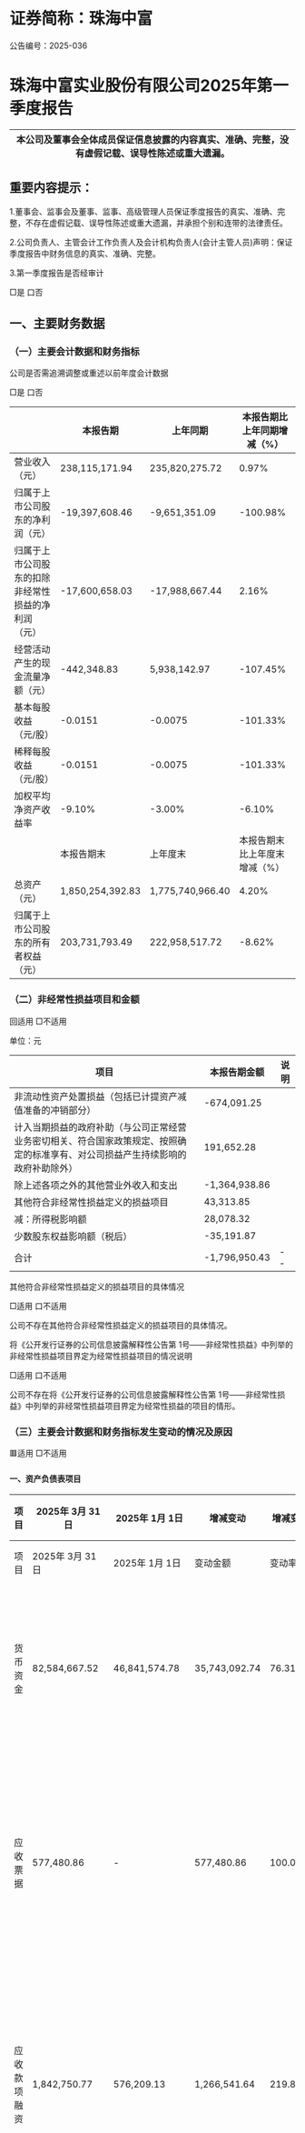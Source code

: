 # 证券简称：珠海中富  

公告编号：2025-036  

# 珠海中富实业股份有限公司2025年第一季度报告  

| 本公司及董事会全体成员保证信息披露的内容真实、准确、完整，没有虚假记载、误导性陈述或重大遗漏。|
| ---|  

## 重要内容提示：  

1.董事会、监事会及董事、监事、高级管理人员保证季度报告的真实、准确、完整，不存在虚假记载、误导性陈述或重大遗漏，并承担个别和连带的法律责任。  

2.公司负责人、主管会计工作负责人及会计机构负责人(会计主管人员)声明：保证季度报告中财务信息的真实、准确、完整。  

3.第一季度报告是否经审计  

□是 口否  

## 一、主要财务数据  

### （一）主要会计数据和财务指标  

公司是否需追溯调整或重述以前年度会计数据  

□是 口否  

| |本报告期|上年同期|本报告期比上年同期增减（%）|
| ---|---|---|---|
| 营业收入（元）|238,115,171.94|235,820,275.72|0.97%|
| 归属于上市公司股东的净利润（元）|-19,397,608.46|-9,651,351.09|-100.98%|
| 归属于上市公司股东的扣除非经常性损益的净利润<br>（元）|-17,600,658.03|-17,988,667.44|2.16%|
| 经营活动产生的现金流量净额（元）|-442,348.83|5,938,142.97|-107.45%|
| 基本每股收益（元/股）|-0.0151|-0.0075|-101.33%|
| 稀释每股收益（元/股）|-0.0151|-0.0075|-101.33%|
| 加权平均净资产收益率|-9.10%|-3.00%|-6.10%|
| |本报告期末|上年度末|本报告期末比上年度末增减（%）|
| 总资产（元）|1,850,254,392.83|1,775,740,966.40|4.20%|
| 归属于上市公司股东的所有者权益（元）|203,731,793.49|222,958,517.72|-8.62%|  

### （二）非经常性损益项目和金额  

回适用 □不适用  

单位：元  

| 项目|本报告期金额|说明|
| ---|---|---|
| 非流动性资产处置损益（包括已计提资产减值准备的冲销部分）|-674,091.25||
| 计入当期损益的政府补助（与公司正常经营业务密切相关、符合国家政策规定、按照确定的标准享有、对公司损益产生持续影响的政府补助除外）|191,652.28||
| 除上述各项之外的其他营业外收入和支出|-1,364,938.86||
| 其他符合非经常性损益定义的损益项目|43,313.85||
| 减：所得税影响额|28,078.32||
| 少数股东权益影响额（税后）|-35,191.87||
| 合计|-1,796,950.43|--|  

其他符合非经常性损益定义的损益项目的具体情况  

□适用 口不适用  

公司不存在其他符合非经常性损益定义的损益项目的具体情况。  

将《公开发行证券的公司信息披露解释性公告第 1号——非经常性损益》中列举的非经常性损益项目界定为经常性损益项目的情况说明  

□适用 口不适用  

公司不存在将《公开发行证券的公司信息披露解释性公告第 1号——非经常性损益》中列举的非经常性损益项目界定为经常性损益的项目的情形。  

### （三）主要会计数据和财务指标发生变动的情况及原因  

🟥适用 □不适用  

#### 一、资产负债表项目  

| 项目|2025年 3月 31日|2025年 1月 1日|增减变动|增减变动|主要变动原因|
| ---|---|---|---|---|---|
| 项目|2025年 3月 31日|2025年 1月 1日|变动金额|变动率|主要变动原因|
| 货币资金|82,584,667.52|46,841,574.78|35,743,092.74|76.31%|主要因本期筹资活动产生的现金流量净额增加所致。|
| 应收票据|577,480.86|-|577,480.86|100.00%|主要因本期末公司经手未到期的信用等级较低的银行承兑汇票增加所致。|
| 应收款项融资|1,842,750.77|576,209.13|1,266,541.64|219.81%|主要因本期末公司持有未到期的信用等级较高的银行承兑汇票增加所致。|
| 预付款项|42,973,536.11|28,700,096.75|14,273,439.36|49.73%|主要因本期末预付设备工程款增加所致。|
| 使用权资产|30,552,981.90|17,475,034.77|13,077,947.13|74.84%|主要因本期厂房续租及新租入设备作为使用权资产核算所致。|
| 短期借款|230,034,812.24|170,286,052.89|59,748,759.35|35.09%|主要因本期新借入短期借款所致。|
| 预收款项|4,841,718.03|7,045,856.62|-2,204,138.59|-31.28%|主要因本期末预收租赁款减少所致。|
| 长期借款|85,583,635.27|57,562,762.68|28,020,872.59|48.68%|主要因本年新借入长期借款所致。|
| 租赁负债|19,259,525.41|9,283,394.07|9,976,131.34|107.46%|主要因本期厂房续租及新租入设备作为使用权资产核算，故对应租赁负债增加。|  

#### 二、利润表项目  

| 项目|2025年 3月 31日|2024年 3月 31日|增减变动|增减变动|主要变动原因|
| ---|---|---|---|---|---|
| 项目|2025年 3月 31日|2024年 3月 31日|变动金额|变动率|主要变动原因|
| 研发费用|486,593.58|833,490.29|-346,896.71|-41.62%|主要因本期研发投入减少所致。|
| 其他收益|300,116.21|146,224.35|153,891.86|105.24%|主要因本期收到与日常经营活动相关的政府补助增加所致。|
| 信用减值损失（损失以“-”号填列）|-471,092.88|-|-471,092.88|100.00%|主要因本期应收账款信用减值损失增加所致。|
| 资产处置收益（损失以“-”号填列）|-674,091.25|9,775,079.54|-10,449,170.79|-106.90%|主要因上年同期取得政府土地收储款，本期未取得该类收益所致。|
| 营业外收入|93,441.78|845,364.91|-751,923.13|-88.95%|主要因本期收到与日常经营活动无关的政府补助收入减少所致。|
| 营业外支出|1,523,530.72|2,322,009.21|-798,478.49|-34.39%|主要因本期停工损失减少所致。|
| 净利润（净亏损以“－”号填列）|-19,371,295.60|-9,597,087.39|-9,774,208.21|-101.85%|本期收入与上期基本持<br>平，利润下降的主要原	因为上年同期取得政府土地收储款，确认了 978万元资产处置收益，而本报告期未发生此类处置业务。|  

#### 三、现金流量表项目  

| 项目|2025年 3月 31日|2024年 3月 31日|增减变动|增减变动|主要变动原因|
| ---|---|---|---|---|---|
| 项目|2025年 3月 31日|2024年 3月 31日|变动金额|变动率|主要变动原因|
| 经营活动产生的现金流量净额|-442,348.83|5,938,142.97|-6,380,491.80|-107.45%|主要因本期支付其他与经营活动有关的现金增加所致。|
| 投资活动产生的现金流量净额|-19,006,857.80|-8,355,108.24|-10,651,749.56|-127.49%|主要因本期收到的土地收储款项减少所致。|
| 筹资活动产生的现金流量净额|55,196,147.75|17,764,231.87|37,431,915.88|210.72%|主要因本期偿还债务支付的现金减少所致。|  

## 二、股东信息  

### （一）普通股股东总数和表决权恢复的优先股股东数量及前十名股东持股情况表  

单位：股  

报告期末普通股股东总数             42,979      报告期末表决权恢复的优先股股东总数（如有）           0  

| 前 10名股东持股情况（不含通过转融通出借股份）|前 10名股东持股情况（不含通过转融通出借股份）|前 10名股东持股情况（不含通过转融通出借股份）|前 10名股东持股情况（不含通过转融通出借股份）|前 10名股东持股情况（不含通过转融通出借股份）|前 10名股东持股情况（不含通过转融通出借股份）|前 10名股东持股情况（不含通过转融通出借股份）|
| ---|---|---|---|---|---|---|
| 股东名称|股东性质|持股比例<br>（%）|持股数量|持有有限售条件的股份数量|质押、标记或冻结情况|质押、标记或冻结情况|
| 股东名称|股东性质|持股比例<br>（%）|持股数量|持有有限售条件的股份数量|股份状态|数量|
| 陕西新丝路进取一号投资合伙企业（有限<br>合伙）|境内非国有法人|15.71%|201,961,208|0|不适用|0|
| 王纪新|境内自然人|0.90%|11,585,000|0|不适用|0|
| 孙明辉|境内自然人|0.73%|9,377,600|0|不适用|0|
| 王采勇|境内自然人|0.69%|8,860,920|0|不适用|0|
| 马小云|境内自然人|0.60%|7,732,300|0|不适用|0|
| 郭应洪|境内自然人|0.51%|6,567,700|0|不适用|0|
| 白雪峰|境内自然人|0.49%|6,301,800|0|不适用|0|
| 马育娟|境内自然人|0.48%|6,198,600|0|不适用|0|
| 黄锦彬|境内自然人|0.47%|6,001,000|0|不适用|0|
| 李王婷|境内自然人|0.47%|5,983,800|0|不适用|0|
| 前 10名无限售条件股东持股情况（不含通过转融通出借股份、高管锁定股）|前 10名无限售条件股东持股情况（不含通过转融通出借股份、高管锁定股）|前 10名无限售条件股东持股情况（不含通过转融通出借股份、高管锁定股）|前 10名无限售条件股东持股情况（不含通过转融通出借股份、高管锁定股）|前 10名无限售条件股东持股情况（不含通过转融通出借股份、高管锁定股）|前 10名无限售条件股东持股情况（不含通过转融通出借股份、高管锁定股）|前 10名无限售条件股东持股情况（不含通过转融通出借股份、高管锁定股）|
| 股东名称|股东名称|持有无限售条件股份数量|持有无限售条件股份数量|持有无限售条件股份数量|股份种类|股份种类|
| 股东名称|股东名称|持有无限售条件股份数量|持有无限售条件股份数量|持有无限售条件股份数量|股份种类|数量|
| 陕西新丝路进取一号投资合伙企业（有限合伙）|陕西新丝路进取一号投资合伙企业（有限合伙）|201,961,208|201,961,208|201,961,208|人民币普通股|201,961,208|
| 王纪新|王纪新|11,585,000|11,585,000|11,585,000|人民币普通股|11,585,000|
| 孙明辉|孙明辉|9,377,600|9,377,600|9,377,600|人民币普通股|9,377,600|
| 王采勇|王采勇|8,860,920|8,860,920|8,860,920|人民币普通股|8,860,920|
| 马小云|马小云|7,732,300|7,732,300|7,732,300|人民币普通股|7,732,300|
| 郭应洪|郭应洪|6,567,700|6,567,700|6,567,700|人民币普通股|6,567,700|
| 白雪峰|白雪峰|6,301,800|6,301,800|6,301,800|人民币普通股|6,301,800|
| 马育娟|马育娟|6,198,600|6,198,600|6,198,600|人民币普通股|6,198,600|
| 黄锦彬|黄锦彬|6,001,000|6,001,000|6,001,000|人民币普通股|6,001,000|
| 李王婷|李王婷|5,983,800|5,983,800|5,983,800|人民币普通股|5,983,800|
| 上述股东关联关系或一致行动的说明|上述股东关联关系或一致行动的说明|上述股东关联关系或一致行动的说明|未知上述前十名股东之间是否存在关联关系，也未知是否属于《上市公司收购管理办法》规定的一致行动人的情况。|未知上述前十名股东之间是否存在关联关系，也未知是否属于《上市公司收购管理办法》规定的一致行动人的情况。|未知上述前十名股东之间是否存在关联关系，也未知是否属于《上市公司收购管理办法》规定的一致行动人的情况。|未知上述前十名股东之间是否存在关联关系，也未知是否属于《上市公司收购管理办法》规定的一致行动人的情况。|
| 前 10名股东参与融资融券业务情况说明（如有）|前 10名股东参与融资融券业务情况说明（如有）|前 10名股东参与融资融券业务情况说明（如有）|不适用。|不适用。|不适用。|不适用。|  

持股 5%以上股东、前 10名股东及前 10名无限售流通股股东参与转融通业务出借股份情况  

□适用 🟥不适用  

前 10名股东及前 10名无限售流通股股东因转融通出借/归还原因导致较上期发生变化  

□适用 🟥不适用  

### （二）公司优先股股东总数及前 10名优先股股东持股情况表  

□适用 口不适用  

## 三、其他重要事项  

□适用 🟥不适用  

## 四、季度财务报表  

### （一）财务报表  

#### 1、合并资产负债表  

编制单位：珠海中富实业股份有限公司  

2025年 03月 31日  

单位：元  

| 项目|期末余额|期初余额|
| ---|---|---|
| 流动资产：|||
| 货币资金|82,584,667.52|46,841,574.78|
| 结算备付金|||
| 拆出资金|||
| 交易性金融资产|||
| 衍生金融资产|||
| 应收票据|577,480.86||
| 应收账款|150,545,687.17|120,128,018.40|
| 应收款项融资|1,842,750.77|576,209.13|
| 预付款项|42,973,536.11|28,700,096.75|
| 应收保费|||
| 应收分保账款|||
| 应收分保合同准备金|||
| 其他应收款|18,328,508.87|18,058,703.26|
| 其中：应收利息|||
| 应收股利|||
| 买入返售金融资产|||
| 存货|98,296,460.97|95,211,802.85|
| 其中：数据资源|||
| 合同资产|||
| 持有待售资产|||
| 一年内到期的非流动资产|||
| 其他流动资产|22,056,748.67|22,660,861.35|
| 流动资产合计|417,205,840.94|332,177,266.52|
| 非流动资产：|||
| 发放贷款和垫款|||
| 债权投资|||
| 其他债权投资|||
| 长期应收款|||
| 长期股权投资|||
| 其他权益工具投资|789,832.44|789,832.44|
| 其他非流动金融资产|||
| 投资性房地产|359,775,116.05|359,775,116.05|
| 固定资产|884,758,034.23|905,039,247.13|
| 在建工程|6,898,812.57|6,718,457.60|
| 生产性生物资产|||
| 油气资产|||
| 使用权资产|30,552,981.90|17,475,034.77|
| 无形资产|113,773,329.78|114,663,011.47|
| 其中：数据资源|||
| 开发支出|||
| 其中：数据资源|||
| 商誉|||
| 长期待摊费用|25,813,667.58|28,253,638.54|
| 递延所得税资产|10,686,777.34|10,849,361.88|
| 其他非流动资产|||
| 非流动资产合计|1,433,048,551.89|1,443,563,699.88|
| 资产总计|1,850,254,392.83|1,775,740,966.40|
| 流动负债：|||
| 短期借款|230,034,812.24|170,286,052.89|
| 向中央银行借款|||
| 拆入资金|||
| 交易性金融负债|||
| 衍生金融负债|||
| 应付票据|||
| 应付账款|62,239,077.59|63,108,869.08|
| 预收款项|4,841,718.03|7,045,856.62|
| 合同负债|19,630,422.07|20,337,353.52|
| 卖出回购金融资产款|||
| 吸收存款及同业存放|||
| 代理买卖证券款|||
| 代理承销证券款|||
| 应付职工薪酬|43,785,152.42|42,680,770.00|
| 应交税费|36,301,545.09|32,609,665.93|
| 其他应付款|556,719,127.33|565,920,830.33|
| 其中：应付利息|||
| 应付股利|3,597,984.21|3,597,984.21|
| 应付手续费及佣金|||
| 应付分保账款|||
| 持有待售负债|||
| 一年内到期的非流动负债|579,321,195.00|575,848,667.05|
| 其他流动负债|3,135,268.83|2,643,855.90|
| 流动负债合计|1,536,008,318.60|1,480,481,921.32|
| 非流动负债：|||
| 保险合同准备金|||
| 长期借款|85,583,635.27|57,562,762.68|
| 应付债券|||
| 其中：优先股|||
| 永续债|||
| 租赁负债|19,259,525.41|9,283,394.07|
| 长期应付款|||
| 长期应付职工薪酬|||
| 预计负债|||
| 递延收益|19,720,551.72|19,794,154.27|
| 递延所得税负债|68,855,080.16|68,591,041.02|
| 其他非流动负债|||
| 非流动负债合计|193,418,792.56|155,231,352.04|
| 负债合计|1,729,427,111.16|1,635,713,273.36|
| 所有者权益：|||
| 股本|1,285,702,520.00|1,285,702,520.00|
| 其他权益工具|||
| 其中：优先股|||
| 永续债|||
| 资本公积|281,232,445.03|281,232,445.03|
| 减：库存股|||
| 其他综合收益|123,998,839.87|123,827,955.64|
| |||
| 专项储备|||
| 盈余公积|365,819,077.76|365,819,077.76|
| 一般风险准备|||
| 未分配利润|-1,853,021,089.17|-1,833,623,480.71|
| 归属于母公司所有者权益合计|203,731,793.49|222,958,517.72|
| 少数股东权益|-82,904,511.82|-82,930,824.68|
| 所有者权益合计|120,827,281.67|140,027,693.04|
| 负债和所有者权益总计|1,850,254,392.83|1,775,740,966.40|  

法定代表人：许仁硕                   主管会计工作负责人：高加                         会计机构负责人：曾建辉  

#### 2、合并利润表  

单位：元  

| 项目|本期发生额|上期发生额|
| ---|---|---|
| 一、营业总收入|238,115,171.94|235,820,275.72|
| 其中：营业收入|238,115,171.94|235,820,275.72|
| 利息收入|||
| 已赚保费|||
| 手续费及佣金收入|||
| 二、营业总成本|251,424,264.33|249,977,210.96|
| 其中：营业成本|198,804,886.77|198,722,885.57|
| 利息支出|||
| 手续费及佣金支出|||
| 退保金|||
| 赔付支出净额|||
| 提取保险责任准备金净额|||
| 保单红利支出|||
| 分保费用|||
| 税金及附加|3,659,118.60|3,274,425.38|
| 销售费用|2,727,723.98|2,212,428.46|
| 管理费用|22,845,969.74|23,324,414.99|
| 研发费用|486,593.58|833,490.29|
| 财务费用|22,899,971.66|21,609,566.27|
| 其中：利息费用|22,836,557.99|21,312,458.18|
| 利息收入|3,298.59|9,363.10|
| 加：其他收益|300,116.21|146,224.35|
| 投资收益（损失以“－”号填列）|||
| 其中：对联营企业和合营企业的投资收益|||
| 以摊余成本计量的金融资产终止确认收益|||
| 汇兑收益（损失以“-”号填列）|||
| 净敞口套期收益（损失以“－”号填列）|||
| 公允价值变动收益（损失以“－”号填列）|||
| 信用减值损失（损失以“-”号|-471,092.88||
| 填列）|||
| 资产减值损失（损失以“-”号填列）|129,052.94|79,449.64|
| 资产处置收益（损失以“-”号填列）|-674,091.25|9,775,079.54|
| 三、营业利润（亏损以“－”号填列）|-14,025,107.37|-4,156,181.71|
| 加：营业外收入|93,441.78|845,364.91|
| 减：营业外支出|1,523,530.72|2,322,009.21|
| 四、利润总额（亏损总额以“－”号填列）|-15,455,196.31|-5,632,826.01|
| 减：所得税费用|3,916,099.29|3,964,261.38|
| 五、净利润（净亏损以“－”号填列）|-19,371,295.60|-9,597,087.39|
| （一）按经营持续性分类|||
| 1.持续经营净利润（净亏损以“－”号填列）|-19,371,295.60|-9,597,087.39|
| 2.终止经营净利润（净亏损以“－”号填列）|||
| （二）按所有权归属分类|||
| 1.归属于母公司所有者的净利润|-19,397,608.46|-9,651,351.09|
| 2.少数股东损益|26,312.86|54,263.70|
| 六、其他综合收益的税后净额|170,884.23|971,499.58|
| 归属母公司所有者的其他综合收益的税后净额|170,884.23|971,499.58|
| （一）不能重分类进损益的其他综合收益|||
| 1.重新计量设定受益计划变动额|||
| 2.权益法下不能转损益的其他综合收益|||
| 3.其他权益工具投资公允价值变动|||
| 4.企业自身信用风险公允价值变动|||
| 5.其他|||
| （二）将重分类进损益的其他综合收益|170,884.23|971,499.58|
| 1.权益法下可转损益的其他综合收益|||
| 2.其他债权投资公允价值变动|||
| 3.金融资产重分类计入其他综合收益的金额|||
| 4.其他债权投资信用减值准备|||
| 5.现金流量套期储备|||
| 6.外币财务报表折算差额|170,884.23|971,499.58|
| 7.其他|||
| 归属于少数股东的其他综合收益的税后净额|||
| 七、综合收益总额|-19,200,411.37|-8,625,587.81|
| 归属于母公司所有者的综合收益总额|-19,226,724.23|-8,679,851.51|
| 归属于少数股东的综合收益总额|26,312.86|54,263.70|
| 八、每股收益：|||
| （一）基本每股收益|-0.0151|-0.0075|
| （二）稀释每股收益|-0.0151|-0.0075|  

本期发生同一控制下企业合并的，被合并方在合并前实现的净利润为：元，上期被合并方实现的净利润为：元。  

法定代表人：许仁硕                  主管会计工作负责人：高加                       会计机构负责人：曾建辉  

#### 3、合并现金流量表  

单位：元  

| 项目|本期发生额|上期发生额|
| ---|---|---|
| 一、经营活动产生的现金流量：|||
| 销售商品、提供劳务收到的现金|241,967,024.81|209,908,742.99|
| 客户存款和同业存放款项净增加额|||
| 向中央银行借款净增加额|||
| 向其他金融机构拆入资金净增加额|||
| 收到原保险合同保费取得的现金|||
| 收到再保业务现金净额|||
| 保户储金及投资款净增加额|||
| 收取利息、手续费及佣金的现金|||
| 拆入资金净增加额|||
| 回购业务资金净增加额|||
| 代理买卖证券收到的现金净额|||
| 收到的税费返还||26,443.54|
| 收到其他与经营活动有关的现金|26,600,202.00|9,675,343.77|
| 经营活动现金流入小计|268,567,226.81|219,610,530.30|
| 购买商品、接受劳务支付的现金|169,996,068.44|142,231,126.39|
| 客户贷款及垫款净增加额|||
| 存放中央银行和同业款项净增加额|||
| 支付原保险合同赔付款项的现金|||
| 拆出资金净增加额|||
| 支付利息、手续费及佣金的现金|||
| 支付保单红利的现金|||
| 支付给职工以及为职工支付的现金|49,029,535.57|47,549,195.96|
| 支付的各项税费|13,909,339.04|12,826,772.87|
| 支付其他与经营活动有关的现金|36,074,632.59|11,065,292.11|
| 经营活动现金流出小计|269,009,575.64|213,672,387.33|
| 经营活动产生的现金流量净额|-442,348.83|5,938,142.97|
| 二、投资活动产生的现金流量：|||
| 收回投资收到的现金|||
| 取得投资收益收到的现金|||
| 处置固定资产、无形资产和其他长期资产收回的现金净额|910,807.00|9,846,102.22|
| 处置子公司及其他营业单位收到的现金净额|||
| 收到其他与投资活动有关的现金|||
| 投资活动现金流入小计|910,807.00|9,846,102.22|
| 购建固定资产、无形资产和其他长期资产支付的现金|19,917,664.80|18,201,210.46|
| 投资支付的现金|||
| 质押贷款净增加额|||
| 取得子公司及其他营业单位支付的现金净额|||
| 支付其他与投资活动有关的现金|||
| 投资活动现金流出小计|19,917,664.80|18,201,210.46|
| |||
| 投资活动产生的现金流量净额|-19,006,857.80|-8,355,108.24|
| 三、筹资活动产生的现金流量：|||
| 吸收投资收到的现金|||
| 其中：子公司吸收少数股东投资收到的现金|||
| 取得借款收到的现金|89,700,000.00|15,767,642.87|
| 收到其他与筹资活动有关的现金||90,000,000.00|
| 筹资活动现金流入小计|89,700,000.00|105,767,642.87|
| 偿还债务支付的现金|5,105,000.00|50,705,787.23|
| 分配股利、利润或偿付利息支付的现金|16,635,006.00|19,789,103.16|
| 其中：子公司支付给少数股东的股利、利润|||
| 支付其他与筹资活动有关的现金|12,763,846.25|17,508,520.61|
| 筹资活动现金流出小计|34,503,852.25|88,003,411.00|
| 筹资活动产生的现金流量净额|55,196,147.75|17,764,231.87|
| 四、汇率变动对现金及现金等价物的|-3,848.38|-509,510.13|
| 影响|-3,848.38|-509,510.13|
| 五、现金及现金等价物净增加额|35,743,092.74|14,837,756.47|
| 加：期初现金及现金等价物余额|45,502,344.75|19,684,957.95|
| 六、期末现金及现金等价物余额|81,245,437.49|34,522,714.42|  

#### （二） 2025年起首次执行新会计准则调整首次执行当年年初财务报表相关项目情况□适用 🟥不适用  

### （三）审计报告  

第一季度报告是否经过审计  

#### □是 口否  

公司第一季度报告未经审计。  

珠海中富实业股份有限公司董事会  

2025年 04月 29日  

